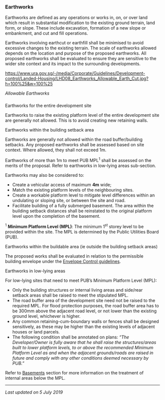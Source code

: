 ### Earthworks

Earthworks are defined as any operations or works in, on, or over land
which result in substantial modification to the existing ground terrain,
land form, or slope. These include excavation, formation of a new slope
or embankment, and cut and fill operations.

Earthworks involving earthcut or earthfill shall be minimised to avoid
excessive changes to the existing terrain. The scale of earthworks
allowed depends on the location and purpose of the proposed earthworks.
All proposed earthworks shall be evaluated to ensure they are sensitive
to the wider site context and its impact to the surrounding
developments.

<https://www.ura.gov.sg/-/media/Corporate/Guidelines/Development-control/Landed-Housing/LHD08_Earthworks_Allowable_Earth_Cut.jpg?h=100%25&w=100%25>

*Allowable Earthworks*

### 

<a href="#Entire-development-site" class="collapsible collapsed"
data-toggle="collapse"></a>

Earthworks for the entire development site

Earthworks to raise the existing platform level of the entire
development site are generally not allowed. This is to avoid creating
new retaining walls.

<a href="#Within-building-setback-distances"
class="collapsible collapsed" data-toggle="collapse"></a>

Earthworks within the building setback area

Earthworks are generally not allowed within the road buffer/building
setbacks. Any proposed earthworks shall be assessed based on site
context. Where allowed, they shall not exceed 1m.

Earthworks of more than 1m to meet PUB MPL<sup>1</sup> shall be assessed
on the merits of the proposal. Refer to earthworks in low-lying areas
sub-section.

Earthworks may also be considered to:

-   Create a vehicular access of maximum **4m** wide;
-   Match the existing platform levels of the neighbouring sites.
-   Create a workable platform level to mitigate level differences
    within an undulating or sloping site, or between the site and road.
-   Facilitate building of a fully submerged basement. The area within
    the building setback distances shall be reinstated to the original
    platform level upon the completion of the basement.

<sup>1</sup> **Minimum Platform Level (MPL)**: The minimum
1<sup>st</sup> storey level to be provided within the site. The MPL is
determined by the Public Utilities Board (PUB).

<a href="#Within-buildable-area" class="collapsible collapsed"
data-toggle="collapse"></a>

Earthworks within the buildable area (ie outside the building setback
areas)

The proposed works shall be evaluated in relation to the permissible
building envelope under the <a
href="https://www.ura.gov.sg/Corporate/Guidelines/Development-Control/Residential/Terrace/EC"
target="_blank">Envelope Control guidelines</a>.

<a href="#Low" class="collapsible collapsed" data-toggle="collapse"></a>

Earthworks in low-lying areas

For low-lying sites that need to meet PUB’s Minimum Platform Level
(MPL):

-   Only the building structures or internal living areas and side/rear
    setback areas shall be raised to meet the stipulated MPL.
-   The road buffer area of the development site need not be raised to
    the required MPL. For flood protection purposes, the road buffer
    area has to be 300mm above the adjacent road level, or not lower
    than the existing ground level, whichever is higher.
-   Any common retaining-cum-boundary walls or fences shall be designed
    sensitively, as these may be higher than the existing levels of
    adjacent houses or land parcels.
-   The following condition shall be annotated on plans: *“The
    Developer/Owner is fully aware that he shall raise the
    structures/areas built to lower platform levels, to or above the
    recommended Minimum Platform Level as and when the adjacent
    grounds/roads are raised in future and comply with any other
    conditions deemed necessary by PUB.”*

Refer
to [Basements](https://www.ura.gov.sg/Corporate/Guidelines/Development-Control/Residential/Terrace/EC)
section for more information on the treatment of internal areas below
the MPL.

------------------------------------------------------------------------

*Last updated on 5 July 2019*
